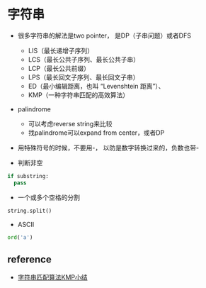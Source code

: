 # 字符串

- 很多字符串的解法是two pointer， 是DP（子串问题）或者DFS
  - LIS（最长递增子序列）
  - LCS（最长公共子序列、最长公共子串）
  - LCP（最长公共前缀）
  - LPS（最长回文子序列、最长回文子串）
  - ED（最小编辑距离，也叫 “Levenshtein 距离”）、
  - KMP（一种字符串匹配的高效算法）
- palindrome
  - 可以考虑reverse string来比较
  - 找palindrome可以expand from center，或者DP
- 用特殊符号的时候，不要用-， 以防是数字转换过来的，负数也带-

- 判断非空

```python
if substring:
  pass
```

- 一个或多个空格的分割

```python
string.split()
```

- ASCII

```python
ord('a')
```

## reference

- [字符串匹配算法KMP小结](https://www.cnblogs.com/grandyang/p/6992403.html)
